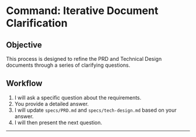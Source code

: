 # Command: Iterative Document Clarification

## Objective
This process is designed to refine the PRD and Technical Design documents through a series of clarifying questions.

## Workflow
1.  I will ask a specific question about the requirements.
2.  You provide a detailed answer.
3.  I will update `specs/PRD.md` and `specs/tech-design.md` based on your answer.
4.  I will then present the next question.

---